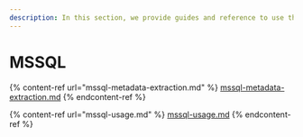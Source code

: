 ```yaml
---
description: In this section, we provide guides and reference to use the MSSQL connector.
---
```


# MSSQL

{% content-ref url="mssql-metadata-extraction.md" %}
[mssql-metadata-extraction.md](mssql-metadata-extraction.md)
{% endcontent-ref %}

{% content-ref url="mssql-usage.md" %}
[mssql-usage.md](mssql-usage.md)
{% endcontent-ref %}

